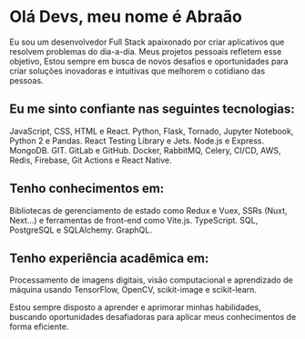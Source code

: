 # Olá Devs, meu nome é Abraão

Eu sou um desenvolvedor Full Stack apaixonado por criar aplicativos que resolvem problemas do dia-a-dia. Meus projetos pessoais refletem esse objetivo, 
Estou sempre em busca de novos desafios e oportunidades para criar soluções inovadoras e intuitivas que melhorem o cotidiano das pessoas.

## Eu me sinto confiante nas seguintes tecnologias:

JavaScript, CSS, HTML e React.
Python, Flask, Tornado, Jupyter Notebook, Python 2 e Pandas.
React Testing Library e Jets.
Node.js e Express.
MongoDB.
GIT.
GitLab e GitHub.
Docker, RabbitMQ, Celery, CI/CD, AWS, Redis, Firebase, Git Actions e React Native.

## Tenho conhecimentos em:

Bibliotecas de gerenciamento de estado como Redux e Vuex, SSRs (Nuxt, Next...) e ferramentas de front-end como Vite.js.
TypeScript.
SQL, PostgreSQL e SQLAlchemy.
GraphQL.

## Tenho experiência acadêmica em:

Processamento de imagens digitais, visão computacional e aprendizado de máquina usando TensorFlow, OpenCV, scikit-image e scikit-learn.

Estou sempre disposto a aprender e aprimorar minhas habilidades, buscando oportunidades desafiadoras para aplicar meus conhecimentos de forma eficiente.



